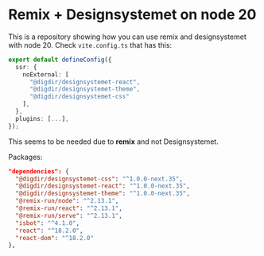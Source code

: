 # Remix + Designsystemet on node 20

This is a repository showing how you can use remix and designsystemet with node 20.
Check `vite.config.ts` that has this:

```ts
export default defineConfig({
  ssr: {
    noExternal: [
      "@digdir/designsystemet-react",
      "@digdir/designsystemet-theme",
      "@digdir/designsystemet-css"
    ],
  },
  plugins: [...],
});
```

This seems to be needed due to **remix** and not Designsystemet.

Packages:

```json
"dependencies": {
  "@digdir/designsystemet-css": "^1.0.0-next.35",
  "@digdir/designsystemet-react": "^1.0.0-next.35",
  "@digdir/designsystemet-theme": "^1.0.0-next.35",
  "@remix-run/node": "^2.13.1",
  "@remix-run/react": "^2.13.1",
  "@remix-run/serve": "^2.13.1",
  "isbot": "^4.1.0",
  "react": "^18.2.0",
  "react-dom": "^18.2.0"
},
```
